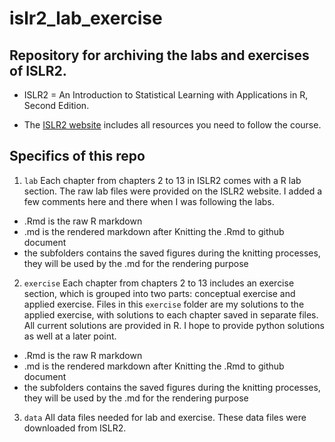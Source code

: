 # islr2_lab_exercise

## Repository for archiving the labs and exercises of ISLR2.

- ISLR2 = An Introduction to Statistical Learning with Applications in R, Second Edition. 

- The [ISLR2 website](https://www.statlearning.com/) includes all resources you need to follow the course.

## Specifics of this repo

1. `lab` 
Each chapter from chapters 2 to 13 in ISLR2 comes with a R lab section. The raw lab files were provided on the ISLR2 website. I added a few comments here and there when I was following the labs. 

  - .Rmd is the raw R markdown 
  - .md is the rendered markdown after Knitting the .Rmd to github document
  - the subfolders contains the saved figures during the knitting processes, they will be used by the .md for the rendering purpose

2. `exercise` 
Each chapter from chapters 2 to 13 includes an exercise section, which is grouped into two parts: conceptual exercise and applied exercise. Files in this `exercise` folder are my solutions to the applied exercise, with solutions to each chapter saved in separate files. All current solutions are provided in R. I hope to provide python solutions as well at a later point. 

  - .Rmd is the raw R markdown 
  - .md is the rendered markdown after Knitting the .Rmd to github document
  - the subfolders contains the saved figures during the knitting processes, they will be used by the .md for the rendering purpose

3. `data` 
All data files needed for lab and exercise. These data files were downloaded from ISLR2. 
